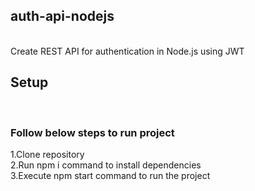 <h2>auth-api-nodejs</h2><br>
Create REST API for authentication in Node.js using JWT


<h2>Setup</h2><br>
<h3>Follow below steps to run project</h3>

1.Clone repository<br>
2.Run npm i command to install dependencies<br>
3.Execute npm start command to run the project<br>
